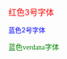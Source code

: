 <font size="3" color="red">红色3号字体</font>

<font size="2" color="blue">蓝色2号字体</font>

<font face="verdana" color="green">蓝色verdana字体</font>

